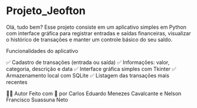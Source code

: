 # Projeto_Jeofton
Olá, tudo bem? Esse projeto consiste em um aplicativo simples em Python com interface gráfica para registrar entradas e saídas financeiras, visualizar o histórico de transações e manter um controle básico do seu saldo.  

Funcionalidades do aplicativo

✅ Cadastro de transações (entrada ou saída)
✅ Informações: valor, categoria, descrição e data
✅ Interface gráfica simples com Tkinter
✅ Armazenamento local com SQLite
✅ Listagem das transações mais recentes


🧑‍💻 Autor
Feito com 💙 por Carlos Eduardo Menezes Cavalcante
e Nelson Francisco Suassuna Neto


